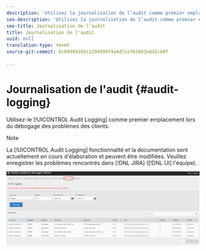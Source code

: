 ```yaml
---
description: 'Utilisez la journalisation de l’audit comme premier emplacement lors du débogage des problèmes des clients. '
seo-description: 'Utilisez la journalisation de l’audit comme premier emplacement lors du débogage des problèmes des clients. '
seo-title: Journalisation de l'audit
title: Journalisation de l'audit
uuid: null
translation-type: tm+mt
source-git-commit: 6c09d99165c1294999f4a4d7ce763082e6d2cb8f

---
```



# Journalisation de l'audit {#audit-logging}

Utilisez-le [!UICONTROL  Audit Logging] comme premier emplacement lors du débogage des problèmes des clients.

> [!NOTE]
>
> La [!UICONTROL Audit Logging] fonctionnalité et la documentation sont actuellement en cours d'élaboration et peuvent être modifiées. Veuillez enregistrer les problèmes rencontrés dans [!DNL JIRA] ([!DNL UI] l'équipe).

![Vue Journalisation de l'audit](assets/audit-logging-img.png)

<!-- 

In the **Audit Type** drop-down selector, choose between:

* [!UICONTROL Partner]
* [!UICONTROL User]
* [!UICONTROL Group]
* [!UICONTROL Datasource Summary]
* [!UICONTROL General Datasource]
* [!UICONTROL Merge Rule Datasource]
* [!UICONTROL Data Feed]
* [!UICONTROL Data Feed Subscription]
* [!UICONTROL Trait Summary]
* [!UICONTROL Trait Rule]
* [!UICONTROL Segment Summary]
* [!UICONTROL Destination Summary]
* [!UICONTROL Server to Server Destination]
* [!UICONTROL Derived Signal]
* [!UICONTROL Model]
* [!UICONTROL Segment Test Group]

The **Object ID** is the ID of the item you're researching. See the table below for which ID corresponds to the Object ID in each case:

Audit Type | Object ID |
---------|----------|
 [!UICONTROL Partner] | Partner ID - PID |
 [!UICONTROL User] | User ID |
 [!UICONTROL Group] | B3 |
 [!UICONTROL Datasource Summary] | Data Source ID |
 [!UICONTROL General Datasource] | Data Source ID |
 [!UICONTROL Merge Rule Datasource] | Data Source ID |
 [!UICONTROL Data Feed] | Data Feed ID |
 [!UICONTROL Data Feed Subscription] | Data Feed ID |
 [!UICONTROL Trait Summary] | SID (trait) |
 [!UICONTROL Trait Rule] | SID (trait) |
 [!UICONTROL Segment Summary] |  |
 [!UICONTROL Destination Summary] |  |
 [!UICONTROL Server-to-Server Destination]| N/A |
 [!UICONTROL Derived Signal] | N/A |
 [!UICONTROL Model] | N/A |
 [!UICONTROL Segment Test Group] | N/A |

 Use [!UICONTROL Start Date] ([!DNL UTC]) and [!UICONTROL End Date] ([!DNL UTC]) to narrow down the time interval of the logs.

 -->